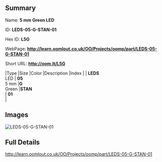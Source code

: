 

## Summary
 
Name: __5 mm Green LED__

ID: __LEDS-05-G-STAN-01__

Hex ID: __L5G__

WebPage: __http://learn.oomlout.co.uk/OO/Projects/oomp/part/LEDS-05-G-STAN-01__

Short URL: __http://oom.lt/L5G__


|Type   |Size   |Color   |Description   |Index   |
| __LEDS__ <br>LED  | __05__<br>5 mm   |__G__<br>Green    |__STAN__<br>    | __01__<br>  |


## Images
![LEDS-05-G-STAN-01](http://oomlout.com/oomp-gen/parts/LEDS-05-G-STAN-01/LEDS-05-G-STAN-01_420.jpg)

## Full Details

 http://learn.oomlout.co.uk/OO/Projects/oomp/part/LEDS-05-G-STAN-01

